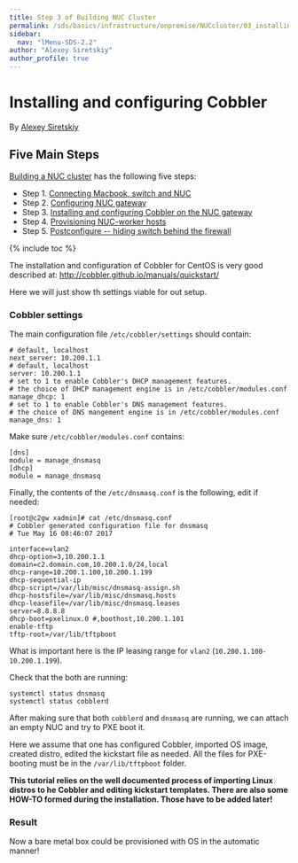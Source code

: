 ```yaml
---
title: Step 3 of Building NUC Cluster
permalink: /sds/basics/infrastructure/onpremise/NUCcluster/03_installing_cobbler/
sidebar:
  nav: "lMenu-SDS-2.2"
author: "Alexey Siretskiy"
author_profile: true
---
```


Installing and configuring Cobbler
==================================


By [Alexey Siretskiy](https://www.linkedin.com/in/alexey-siretskiy-254992a7/)


## Five Main Steps

[Building a NUC cluster](https://lamastex.github.io/scalable-data-science/sds/basics/infrastructure/onpremise/NUCcluster/) has the following five steps:

* Step 1. [Connecting Macbook, switch and  NUC](https://lamastex.github.io/scalable-data-science/sds/basics/infrastructure/onpremise/NUCcluster/01_configuring_switch/)
* Step 2. [Configuring NUC gateway](https://lamastex.github.io/scalable-data-science/sds/basics/infrastructure/onpremise/NUCcluster/02_Configuring_NUC_gateway/)
* Step 3. [Installing and configuring Cobbler on the NUC gateway](https://lamastex.github.io/scalable-data-science/sds/basics/infrastructure/onpremise/NUCcluster/03_installing_cobbler/)
* Step 4. [Provisioning NUC-worker  hosts](https://lamastex.github.io/scalable-data-science/sds/basics/infrastructure/onpremise/NUCcluster/04_provisioning_nuc/)
* Step 5. [Postconfigure -- hiding switch behind the firewall](https://lamastex.github.io/scalable-data-science//sds/basics/infrastructure/onpremise/NUCcluster/05_hiding_switch/)

{% include toc %}


The installation and configuration of Cobbler for CentOS is
 very good described at:
http://cobbler.github.io/manuals/quickstart/

Here we will just show th settings viable for out setup.


### Cobbler settings

The main configuration file `/etc/cobbler/settings` should contain:

    # default, localhost
    next_server: 10.200.1.1
    # default, localhost
    server: 10.200.1.1
    # set to 1 to enable Cobbler's DHCP management features.
    # the choice of DHCP management engine is in /etc/cobbler/modules.conf
    manage_dhcp: 1
    # set to 1 to enable Cobbler's DNS management features.
    # the choice of DNS mangement engine is in /etc/cobbler/modules.conf
    manage_dns: 1


Make sure `/etc/cobbler/modules.conf` contains:

    [dns]
    module = manage_dnsmasq
    [dhcp]
    module = manage_dnsmasq


Finally, the contents of the `/etc/dnsmasq.conf` is the following, edit if needed:

```
[root@c2gw xadmin]# cat /etc/dnsmasq.conf
# Cobbler generated configuration file for dnsmasq
# Tue May 16 08:46:07 2017

interface=vlan2
dhcp-option=3,10.200.1.1
domain=c2.domain.com,10.200.1.0/24,local
dhcp-range=10.200.1.100,10.200.1.199
dhcp-sequential-ip
dhcp-script=/var/lib/misc/dnsmasq-assign.sh
dhcp-hostsfile=/var/lib/misc/dnsmasq.hosts
dhcp-leasefile=/var/lib/misc/dnsmasq.leases
server=8.8.8.8
dhcp-boot=pxelinux.0 #,boothost,10.200.1.101
enable-tftp
tftp-root=/var/lib/tftpboot
```



What is important here is the  IP leasing range for  `vlan2` (`10.200.1.100-10.200.1.199`).


Check that the both are running:

    systemctl status dnsmasq
    systemctl status cobblerd

After making sure that both `cobblerd` and `dnsmasq` are running,
we can attach an  empty NUC and try to PXE boot it.

Here we assume that one has configured Cobbler, imported OS image, created distro, edited the kickstart file as needed. All the files for PXE-booting must be in the `/var/lib/tftpboot` folder.

**This tutorial relies on the well documented process of importing Linux distros to he Cobbler and editing kickstart templates.
There are also some HOW-TO formed during the installation. Those have to be added later!**

### Result

Now a bare metal box could be provisioned with OS in the automatic manner!
